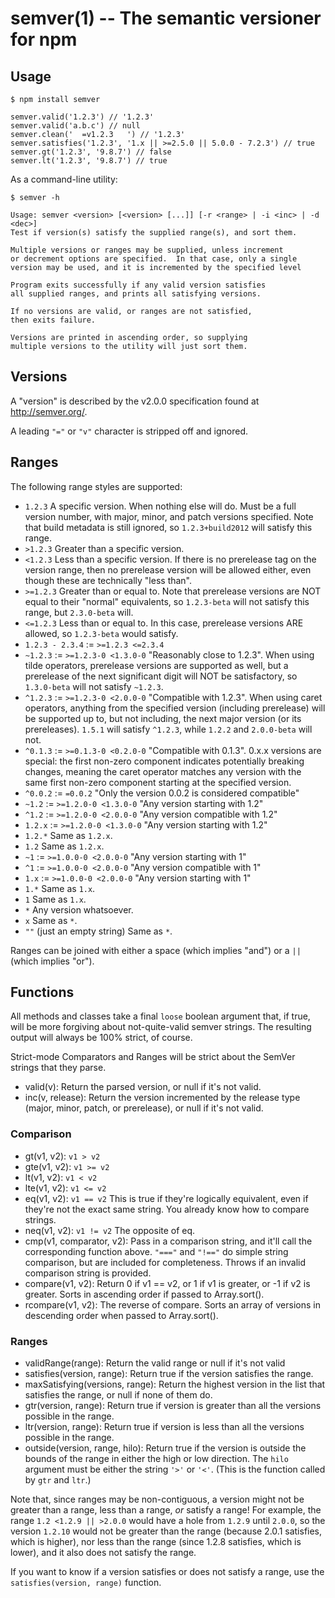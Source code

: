 semver(1) -- The semantic versioner for npm
===========================================

## Usage

    $ npm install semver

    semver.valid('1.2.3') // '1.2.3'
    semver.valid('a.b.c') // null
    semver.clean('  =v1.2.3   ') // '1.2.3'
    semver.satisfies('1.2.3', '1.x || >=2.5.0 || 5.0.0 - 7.2.3') // true
    semver.gt('1.2.3', '9.8.7') // false
    semver.lt('1.2.3', '9.8.7') // true

As a command-line utility:

    $ semver -h

    Usage: semver <version> [<version> [...]] [-r <range> | -i <inc> | -d <dec>]
    Test if version(s) satisfy the supplied range(s), and sort them.

    Multiple versions or ranges may be supplied, unless increment
    or decrement options are specified.  In that case, only a single
    version may be used, and it is incremented by the specified level

    Program exits successfully if any valid version satisfies
    all supplied ranges, and prints all satisfying versions.

    If no versions are valid, or ranges are not satisfied,
    then exits failure.

    Versions are printed in ascending order, so supplying
    multiple versions to the utility will just sort them.

## Versions

A "version" is described by the v2.0.0 specification found at
<http://semver.org/>.

A leading `"="` or `"v"` character is stripped off and ignored.

## Ranges

The following range styles are supported:

* `1.2.3` A specific version.  When nothing else will do.  Must be a full
  version number, with major, minor, and patch versions specified.
  Note that build metadata is still ignored, so `1.2.3+build2012` will
  satisfy this range.
* `>1.2.3` Greater than a specific version.
* `<1.2.3` Less than a specific version.  If there is no prerelease
  tag on the version range, then no prerelease version will be allowed
  either, even though these are technically "less than".
* `>=1.2.3` Greater than or equal to.  Note that prerelease versions
  are NOT equal to their "normal" equivalents, so `1.2.3-beta` will
  not satisfy this range, but `2.3.0-beta` will.
* `<=1.2.3` Less than or equal to.  In this case, prerelease versions
  ARE allowed, so `1.2.3-beta` would satisfy.
* `1.2.3 - 2.3.4` := `>=1.2.3 <=2.3.4`
* `~1.2.3` := `>=1.2.3-0 <1.3.0-0`  "Reasonably close to 1.2.3".  When
  using tilde operators, prerelease versions are supported as well,
  but a prerelease of the next significant digit will NOT be
  satisfactory, so `1.3.0-beta` will not satisfy `~1.2.3`.
* `^1.2.3` := `>=1.2.3-0 <2.0.0-0`  "Compatible with 1.2.3".  When
  using caret operators, anything from the specified version (including
  prerelease) will be supported up to, but not including, the next
  major version (or its prereleases). `1.5.1` will satisfy `^1.2.3`,
  while `1.2.2` and `2.0.0-beta` will not.
* `^0.1.3` := `>=0.1.3-0 <0.2.0-0` "Compatible with 0.1.3". 0.x.x versions are
  special: the first non-zero component indicates potentially breaking changes,
  meaning the caret operator matches any version with the same first non-zero
  component starting at the specified version.
* `^0.0.2` := `=0.0.2` "Only the version 0.0.2 is considered compatible"
* `~1.2` := `>=1.2.0-0 <1.3.0-0` "Any version starting with 1.2"
* `^1.2` := `>=1.2.0-0 <2.0.0-0` "Any version compatible with 1.2"
* `1.2.x` := `>=1.2.0-0 <1.3.0-0` "Any version starting with 1.2"
* `1.2.*` Same as `1.2.x`.
* `1.2` Same as `1.2.x`.
* `~1` := `>=1.0.0-0 <2.0.0-0` "Any version starting with 1"
* `^1` := `>=1.0.0-0 <2.0.0-0` "Any version compatible with 1"
* `1.x` := `>=1.0.0-0 <2.0.0-0` "Any version starting with 1"
* `1.*` Same as `1.x`.
* `1` Same as `1.x`.
* `*` Any version whatsoever.
* `x` Same as `*`.
* `""` (just an empty string) Same as `*`.


Ranges can be joined with either a space (which implies "and") or a
`||` (which implies "or").

## Functions

All methods and classes take a final `loose` boolean argument that, if
true, will be more forgiving about not-quite-valid semver strings.
The resulting output will always be 100% strict, of course.

Strict-mode Comparators and Ranges will be strict about the SemVer
strings that they parse.

* valid(v): Return the parsed version, or null if it's not valid.
* inc(v, release): Return the version incremented by the release type
  (major, minor, patch, or prerelease), or null if it's not valid.

### Comparison

* gt(v1, v2): `v1 > v2`
* gte(v1, v2): `v1 >= v2`
* lt(v1, v2): `v1 < v2`
* lte(v1, v2): `v1 <= v2`
* eq(v1, v2): `v1 == v2` This is true if they're logically equivalent,
  even if they're not the exact same string.  You already know how to
  compare strings.
* neq(v1, v2): `v1 != v2` The opposite of eq.
* cmp(v1, comparator, v2): Pass in a comparison string, and it'll call
  the corresponding function above.  `"==="` and `"!=="` do simple
  string comparison, but are included for completeness.  Throws if an
  invalid comparison string is provided.
* compare(v1, v2): Return 0 if v1 == v2, or 1 if v1 is greater, or -1 if
  v2 is greater.  Sorts in ascending order if passed to Array.sort().
* rcompare(v1, v2): The reverse of compare.  Sorts an array of versions
  in descending order when passed to Array.sort().


### Ranges

* validRange(range): Return the valid range or null if it's not valid
* satisfies(version, range): Return true if the version satisfies the
  range.
* maxSatisfying(versions, range): Return the highest version in the list
  that satisfies the range, or null if none of them do.
* gtr(version, range): Return true if version is greater than all the
  versions possible in the range.
* ltr(version, range): Return true if version is less than all the
  versions possible in the range.
* outside(version, range, hilo): Return true if the version is outside
  the bounds of the range in either the high or low direction.  The
  `hilo` argument must be either the string `'>'` or `'<'`.  (This is
  the function called by `gtr` and `ltr`.)

Note that, since ranges may be non-contiguous, a version might not be
greater than a range, less than a range, *or* satisfy a range!  For
example, the range `1.2 <1.2.9 || >2.0.0` would have a hole from `1.2.9`
until `2.0.0`, so the version `1.2.10` would not be greater than the
range (because 2.0.1 satisfies, which is higher), nor less than the
range (since 1.2.8 satisfies, which is lower), and it also does not
satisfy the range.

If you want to know if a version satisfies or does not satisfy a
range, use the `satisfies(version, range)` function.
